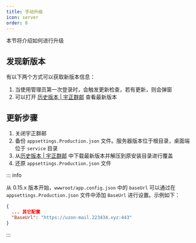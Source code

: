 ```yaml
---
title: 手动升级
icon: server
order: 8
---
```


本节将介绍如何进行升级

## 发现新版本

有以下两个方式可以获取新版本信息：

1. 当使用管理员第一次登录时，会触发更新检查，若有更新，则会弹窗
2. 可以打开 [历史版本 | 宇正群邮](https://uzonmail.pages.dev/versions.html) 查看最新版本

## 更新步骤

1. 关闭宇正群邮
2. 备份 `appsettings.Production.json` 文件。服务器版本位于根目录，桌面端位于 `service` 目录
3. 从[历史版本 | 宇正群邮](https://uzonmail.pages.dev/versions.html) 中下载最新版本并解压到原安装目录进行覆盖
4. 还原 `appsettings.Production.json` 文件



::: info

从 0.15.x 版本开始，`wwwroot/app.config.json` 中的 `baseUrl` 可以通过在 `appsettings.Production.json` 文件中添加 `BaseUrl` 进行设置。示例如下：

``` json
{
  ... 其它配置
  "BaseUrl": "https://uzon-mail.223434.xyz:443"
}
```

:::